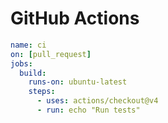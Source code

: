 # GitHub Actions

```yaml
name: ci
on: [pull_request]
jobs:
  build:
    runs-on: ubuntu-latest
    steps:
      - uses: actions/checkout@v4
      - run: echo "Run tests"
```
